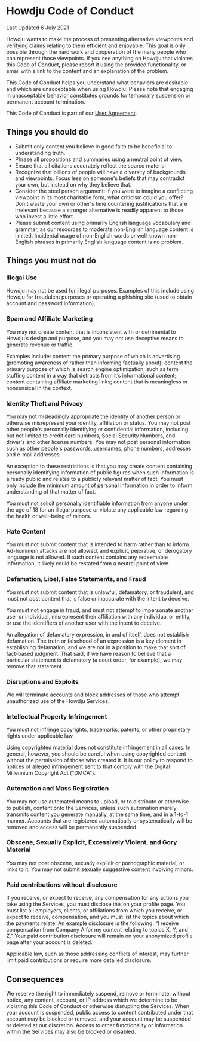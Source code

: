 # Howdju Code of Conduct

Last Updated 6 July 2021

Howdju wants to make the process of presenting alternative viewpoints and verifying claims relating to them efficient and enjoyable. This goal is only possible through the hard work and cooperation of the many people who can represent those viewpoints. If you see anything on Howdju that
violates this Code of Conduct, please report it using the provided functionality, or email <span data-type="email" data-email-user="report" data-email-domain="howdju.com"></span> with a link to the content and an explanation of the problem.

This Code of Conduct helps you understand what behaviors are desirable and which are unacceptable when using Howdju. Please note that engaging in unacceptable behavior constitutes grounds for temporary suspension or permanent account termination.

This Code of Conduct is part of our [User Agreement](/policies/user-agreement).

## Things you should do

* Submit only content you believe in good faith to be beneficial to understanding truth.
* Phrase all propositions and summaries using a neutral point of view.
* Ensure that all citations accurately reflect the source material
* Recognize that billions of people will have a diversity of backgrounds and viewpoints. Focus less on someone's beliefs that may contradict your own, but instead on why they believe that.
* Consider the steel person argument: if you were to imagine a conflicting viewpoint in its most charitable form, what criticism could you offer? Don't waste your own or other's time countering justifications that are irrelevant because a stronger alternative is readily apparent to those who invest a little effort.
* Please submit content using primarily English language vocabulary and grammar, as our resources to moderate non-English language content is limited. Incidental usage of non-English words or well known non-English phrases in primarily English language content is no problem.

## Things you must not do

### Illegal Use

Howdju may not be used for illegal purposes. Examples of this include using Howdju for fraudulent purposes or operating a phishing site (used to obtain account and password information).

### Spam and Affiliate Marketing

You may not create content that is inconsistent with or detrimental to Howdju’s design and purpose, and you may not use deceptive means to generate revenue or traffic.

Examples include: content the primary purpose of which is advertising (promoting awareness of rather than informing factually about); content the primary purpose of which is search engine optimization, such as term stuffing content in a way that detracts from it’s informational content; content containing affiliate marketing links; content that is meaningless or nonsensical in the context.

### Identity Theft and Privacy

You may not misleadingly appropriate the identity of another person or otherwise misrepresent your identity, affiliation or status. You may not post other people's personally identifying or confidential information, including but not limited to credit card numbers, Social Security Numbers, and driver's and other license numbers. You may not post personal information such as other people's passwords, usernames, phone numbers, addresses and e-mail addresses.

An exception to these restrictions is that you may create content containing personally identifying information of public figures when such information is already public and relates to a publicly relevant matter of fact. You must only include the minimum amount of personal information in order to inform understanding of that matter of fact.

You must not solicit personally identifiable information from anyone under the age of 18 for an illegal purpose or violate any applicable law regarding the health or well-being of minors.

### Hate Content

You must not submit content that is intended to harm rather than to inform. Ad-hominem attacks are not allowed, and explicit, pejorative, or derogatory language is not allowed. If such content contains any redeemable information, it likely could be restated from a neutral point of view.

### Defamation, Libel, False Statements, and Fraud

You must not submit content that is unlawful, defamatory, or fraudulent, and must not post content that is false or inaccurate with the intent to deceive.

You must not engage in fraud, and must not attempt to impersonate another user or individual, misrepresent their affiliation with any individual or entity, or use the identifiers of another user with the intent to deceive.

An allegation of defamatory expression, in and of itself, does not establish defamation. The truth or falsehood of an expression is a key element in establishing defamation, and we are not in a position to make that sort of fact-based judgment. That said, if we have reason to believe that a particular statement is defamatory (a court order, for example), we may remove that statement.

### Disruptions and Exploits

We will terminate accounts and block addresses of those who attempt unauthorized use of the Howdju Services.

### Intellectual Property Infringement

You must not infringe copyrights, trademarks, patents, or other proprietary rights under applicable law.

Using copyrighted material does not constitute infringement in all cases. In general, however, you should be careful when using copyrighted content without the permission of those who created it. It is our policy to respond to notices of alleged infringement sent to
<span data-type="email" data-email-user="legal" data-email-domain="howdju.com"></span> that comply with the Digital
Millennium Copyright Act ("DMCA").

### Automation and Mass Registration

You may not use automated means to upload, or to distribute or otherwise to publish, content onto the Services, unless such automation merely transmits content you generate manually, at the same time, and in a 1-to-1 manner. Accounts that are registered automatically or systematically will be removed and access will be permanently suspended.

### Obscene, Sexually Explicit, Excessively Violent, and Gory Material

You may not post obscene, sexually explicit or pornographic material, or links to it. You may not submit sexually suggestive content involving minors.

### Paid contributions without disclosure

If you receive, or expect to receive, any compensation for any actions you take using the Services, you must disclose this on your profile page. You must list all employers, clients, or affiliations from which you receive, or expect to receive, compensation, and you must list the topics about which the payments relate. An example disclosure is the following: “I receive compensation from Company A for my content relating to topics X, Y, and Z.” Your paid contribution disclosure will remain on your anonymized profile page after your account is deleted.

Applicable law, such as those addressing conflicts of interest, may further limit paid contributions or require more detailed disclosure.

## Consequences

We reserve the right to immediately suspend, remove or terminate, without notice, any content, account, or IP address which we determine to be violating this Code of Conduct  or otherwise disrupting the Services. When your account is suspended, public access to content contributed under that account may be blocked or removed, and your account may be suspended or deleted at our discretion. Access to other functionality or information within the Services may also be blocked or disabled.
